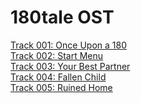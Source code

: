 # 180tale OST
[Track 001: Once Upon a 180](https://onlinesequencer.net/2378784)<br>
[Track 002: Start Menu](https://onlinesequencer.net/2378806)<br>
[Track 003: Your Best Partner](https://onlinesequencer.net/2378862)<br>
[Track 004: Fallen Child](https://onlinesequencer.net/2379014)<br>
[Track 005: Ruined Home](https://onlinesequencer.net/2382631)<br>
